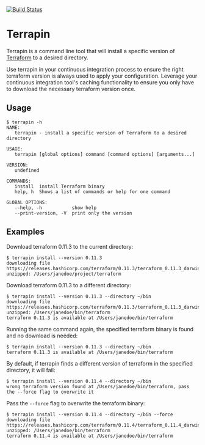 [![Build Status](https://cloud.drone.io/api/badges/jimsheldon/terrapin/status.svg)](https://cloud.drone.io/jimsheldon/terrapin)

# Terrapin

Terrapin is a command line tool that will install a specific version of [Terraform](https://www.terraform.io) to a desired directory.

Use terrapin in your continuous integration process to ensure the right terraform version is always used to apply your configuration. Leverage your continuous integration tool's caching functionality to ensure you only have to download the necessary terraform version once.

## Usage

```
$ terrapin -h
NAME:
   terrapin - install a specific version of Terraform to a desired directory

USAGE:
   terrapin [global options] command [command options] [arguments...]

VERSION:
   undefined

COMMANDS:
   install  install Terraform binary
   help, h  Shows a list of commands or help for one command

GLOBAL OPTIONS:
   --help, -h           show help
   --print-version, -V  print only the version
```

## Examples

Download terraform 0.11.3 to the current directory:
```console
$ terrapin install --version 0.11.3
downloading file https://releases.hashicorp.com/terraform/0.11.3/terraform_0.11.3_darwin_amd64.zip
unzipped: /Users/janedoe/project/terraform
```

Download terraform 0.11.3 to a different directory:
```console
$ terrapin install --version 0.11.3 --directory ~/bin
downloading file https://releases.hashicorp.com/terraform/0.11.3/terraform_0.11.3_darwin_amd64.zip
unzipped: /Users/janedoe/bin/terraform
terraform 0.11.3 is available at /Users/janedoe/bin/terraform
```

Running the same command again, the specified terraform binary is found and no download is needed:
```console
$ terrapin install --version 0.11.3 --directory ~/bin
terraform 0.11.3 is available at /Users/janedoe/bin/terraform
```

By default, if terrapin finds a different version of terraform in the specified directory, it will fail:
```console
$ terrapin install --version 0.11.4 --directory ~/bin
wrong terraform version found at /Users/janedoe/bin/terraform, pass the --force flag to overwrite it
```

Pass the `--force` flag to overwrite the terraform binary:
```
$ terrapin install --version 0.11.4 --directory ~/bin --force
downloading file https://releases.hashicorp.com/terraform/0.11.4/terraform_0.11.4_darwin_amd64.zip
unzipped: /Users/janedoe/bin/terraform
terraform 0.11.4 is available at /Users/janedoe/bin/terraform
```